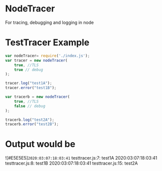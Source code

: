 # NodeTracer
 For tracing, debugging and logging in node


# TestTracer Example
```javascript
var nodeTracer= require('./index.js');
var tracer = new nodeTracer(
    true, //TLS
    true // debug
);

tracer.log("test1A");
tracer.error("test1B");

var tracerb = new nodeTracer(
    true, //TLS
    false // debug
);

tracerb.log("test2A");
tracerb.error("test2B");
```
# Output would be
 ![#E5E5E5]`2020:03:07:18:03:41` testtracer.js:7: test1A 
 2020:03:07:18:03:41  testtracer.js:8: test1B
 2020:03:07:18:03:41  testtracer.js:15: test2A
